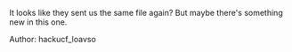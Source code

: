 It looks like they sent us the same file again? But maybe there's something new in this one.

Author: hackucf_loavso

